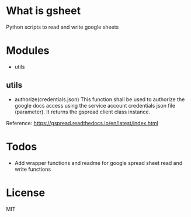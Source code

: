 # What is gsheet
Python scripts to read and write google sheets

# Modules
* utils

## utils
* authorize(credentials.json)
This function shall be used to authorize the google docs access using the service account credentials json file (parameter). It returns the gspread client class instance.

Reference: https://gspread.readthedocs.io/en/latest/index.html

# Todos
* Add wrapper functions and readme for google spread sheet read and write functions

# License
MIT
